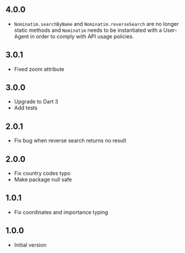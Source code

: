 ## 4.0.0

- `Nominatim.searchByName` and `Nominatim.reverseSearch` are no longer static methods and `Nominatim` needs to be
  instantiated with a User-Agent in order to comply with API usage policies.

## 3.0.1

- Fixed zoom attribute

## 3.0.0

- Upgrade to Dart 3
- Add tests

## 2.0.1

- Fix bug when reverse search returns no result

## 2.0.0

- Fix country codes typo
- Make package null safe

## 1.0.1

- Fix coordinates and importance typing

## 1.0.0

- Initial version
